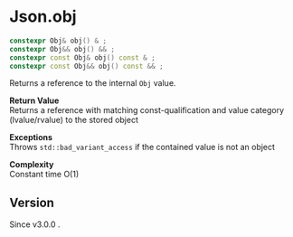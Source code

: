 # **Json.obj**

```cpp
constexpr Obj& obj() & ;
constexpr Obj&& obj() && ;
constexpr const Obj& obj() const & ;
constexpr const Obj&& obj() const && ;
```

Returns a reference to the internal `Obj` value.

**Return Value**  
Returns a reference with matching const-qualification and value category (lvalue/rvalue) to the stored object

**Exceptions**  
Throws `std::bad_variant_access` if the contained value is not an object

**Complexity**  
Constant time O(1)

## Version

Since v3.0.0 .
